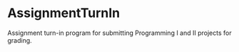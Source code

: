 # AssignmentTurnIn
Assignment turn-in program for submitting Programming I and II projects for grading.
